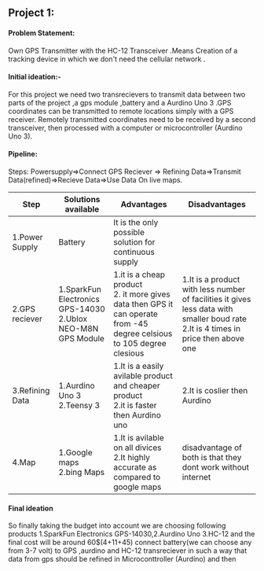 
## Project 1:
 #### Problem Statement:
 Own GPS Transmitter with the HC-12 Transceiver .Means Creation of a tracking device in which we don't need the cellular network  .

 #### Initial ideation:-
 For this project we need two transrecievers  to transmit data between two parts of the project ,a gps module ,battery and a Aurdino Uno 3 .GPS coordinates can be transmitted to remote locations simply with a GPS receiver. Remotely transmitted coordinates need to be received by a second transceiver, then processed with a computer or microcontroller (Aurdino Uno 3).
 
 #### Pipeline:
Steps: Powersupply=>Connect GPS Reciever => Refining Data=>Transmit Data(refined)=>Recieve Data=>Use Data On live maps.
 
Step| Solutions available | Advantages | Disadvantages
--------|---------------------|------------|--------------
 1.Power Supply                  |Battery                             | It is the only possible solution for continuous supply  
 2.GPS reciever                   |1.SparkFun Electronics GPS-14030<br/>2.Ublox NEO-M8N GPS Module|1.it is a cheap product <br/>2. it more gives data then GPS it can operate from -45 degree celsious to 105 degree  clesious|1.It is a product  with less number of facilities it gives less data with smaller boud rate<br/>2.It is 4 times in price then above one
3.Refining Data |1.Aurdino Uno 3  <br/>2.Teensy 3 | 1.It is a easily avilable product and cheaper product<br/>2.it is faster then Aurdino uno |2.It is coslier then Aurdino|3.Transmitting data and recieving |1.Mobile  transmission<br/2.HC-12 transreciever|1.it is easily avilable <br/>2.it is cheaper product and works upto one Km|1.It doesn't work for long distances|
4.Map|1.Google maps<br/>2.bing Maps|1.It is avilable on all divices<br/>2.It highly accurate as compared to google  maps|disadvantage of both is that they dont work without internet|

#### Final ideation
So finally taking the budget into account we are choosing following products 1.SparkFun Electronics GPS-14030,2.Aurdino Uno 3.HC-12
and the final cost will be around 60$(4+11+45)  connect battery(we can choose any from 3-7 volt)  to GPS ,aurdino and HC-12 transreciever in such a way that data from gps should be refined in Microconttroller (Aurdino) and then
